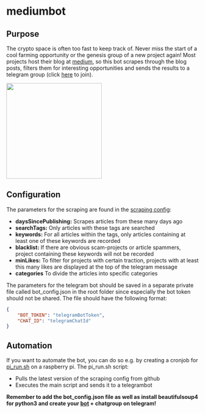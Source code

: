 # mediumbot

## Purpose

The crypto space is often too fast to keep track of. Never miss the start of a cool farming opportunity or the genesis group of a new project again! 
Most projects host their blog at [medium](https://medium.com/.com/), so this bot scrapes through the blog posts, filters them for interesting opportunities and sends the results to a telegram group (click [here](https://t.me/joinchat/O5aS5xkp0zI4Zjli) to join).

<img src="https://user-images.githubusercontent.com/82145013/129738985-201911e9-1b15-4eab-adf5-0840a1c3e50e.jpeg" width="250">

## Configuration

The parameters for the scraping are found in the [scraping config](scraping_config.json):
* **daysSincePublishing:** Scrapes articles from these many days ago
* **searchTags:** Only articles with these tags are searched
* **keywords:** For all articles within the tags, only articles containing at least one of these keywords are recorded
* **blacklist:** If there are obvious scam-projects or article spammers, project containing these keywords will not be recorded
* **minLikes:** To filter for projects with certain traction, projects with at least this many likes are displayed at the top of the telegram message
* **categories** To divide the articles into specific categories

The parameters for the telegram bot should be saved in a separate private file called bot_config.json in the root folder since especially the bot token should not be shared. The file should have the following format:
```json
{
    "BOT_TOKEN": "telegramBotToken",
    "CHAT_ID": "telegramChatId"
}
```

## Automation
If you want to automate the bot, you can do so e.g. by creating a cronjob for [pi_run.sh](run/pi_run.sh) on a raspberry pi. The pi_run.sh script:
* Pulls the latest version of the scraping config from github
* Executes the main script and sends it to a telegrambot

**Remember to add the bot_config.json file as well as install beautifulsoup4 for python3 and create your [bot](https://core.telegram.org/bots) + chatgroup on telegram!**
